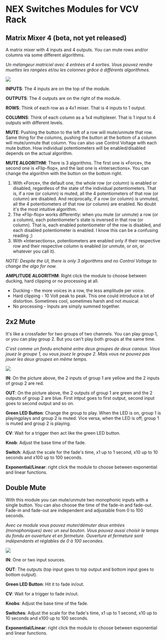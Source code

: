# NEX Switches Modules for VCV Rack

## Matrix Mixer 4 (beta, not yet released)

A matrix mixer with 4 inputs and 4 outputs. You can mute rows and/or columns via
some different algorithms.

*Un mélangeur matriciel avec 4 entrées et 4 sorties. Vous pouvez rendre muettes
les rangées et/ou les colonnes grâce à différents algorithmes.*

![](https://github.com/lkdjiin/SwitchesModules/blob/master/images/matrixmixer4.png)

**INPUTS**: The 4 inputs are on the top of the module.

**OUTPUTS**: The 4 outputs are on the right of the module.

**ROWS**: Think of each row as a 4x1 mixer. That is 4 inputs to 1 output.

**COLUMNS**: Think of each column as a 1x4 multiplexer. That is 1 input to 4 outputs with different levels.

**MUTE**: Pushing the button to the left of a row will mute/unmute that row.
Same thing for the columns, pushing the button at the bottom of a column will
mute/unmute that column. You can also use Control Voltage with each mute button.
How individual potentiometers will be enabled/disabled depends on the actual
algorithm.

**MUTE ALGORITHM**: There is 3 algorithms. The first one is «Force», the
second one is «Flip-flop», and the last one is «Intersections».
You can change the algorithm with the button on the bottom right.

1. With «Force», the default one, the whole row (or
column) is enabled or disabled, regardless of the state of the individual
potentiometers.  That is, if a row (or column) is muted, all the 4
potentiometers of that row (or column) are disabled.  And reciprocally, if a
row (or column) is unmuted, all the 4 potentiometers of that row (or column)
are enabled. No doubt it's the most intuitive algorithm.
2. The «Flip-flop» works differently: when you mute (or
unmute) a row (or a column), each potentiometer's state is inversed in that row
(or column). That is, each enabled potentiometer of the row is disabled, and
each disabled potentiometer is enabled. I know this can be a confusing reading ;)
3. With «Intersections», potentiometers are enabled only if their respective row
and their respective column is enabled (or unmute, or on, or whatever you call it).

*NOTE: Despite the UI, there is only 3 algorithms and no Control Voltage to change the algo for now.*

**AMPLITUDE ALGORITHM**: Right click the module to choose between ducking, hard clipping or no processing at all.
- Ducking - the more voices in a row, the less amplitude per voice.
- Hard clipping - 10 Volt peak to peak. This one could introduce a lot of distortion. Sometimes cool, sometimes harsh and not musical.
- No processing - Inputs are simply summed together.


## 2x2 Mute

It's like a crossfader for two groups of two channels. You can play group 1, or you can play group 2.
But you can't play both groups at the same time.

*C'est comme un fondu enchainé entre deux groupes de deux canaux. Vous jouez le groupe 1, ou vous jouez le groupe 2.
Mais vous ne pouvez pas jouer les deux groupes en même temps.*

![](https://github.com/lkdjiin/SwitchesModules/blob/master/images/2x2mute.png)

**IN**: On the picture above, the 2 inputs of group 1 are yellow and the 2 inputs of group 2 are red.

**OUT**: On the picture above, the 2 outputs of group 1 are green and the 2 outputs of group 2 are blue. First intput goes to first output, second input goes to second output and so on.

**Green LED Button**: Change the group to play. When the LED is on, group 1
 is playingplays and group 2 is muted. Vice versa, when the LED is off, group 1 is muted and group 2 is playing.

**CV**: Wait for a trigger then act like the green LED button.

**Knob**: Adjust the base time of the fade.

**Switch**: Adjust the scale for the fade's time, x1 up to 1 second, x10 up to 10 seconds and x100 up to 100 seconds.

**Exponential/Linear**: right click the module to choose between exponential and linear functions.

## Double Mute

With this module you can mute/unmute two monophonic inputs with a single button. You can
also choose the time of the fade-in and fade-out. Fade-in and fade-out are
independent and adjustable from 0 to 100 seconds.

*Avec ce module vous pouvez muter/démuter deux entrées (monophoniques) avec un seul bouton. Vous
pouvez aussi choisir le temps du fondu en ouverture et en fermeture. Ouverture
et fermeture sont indépendants et réglables de 0 à 100 secondes.*

![](https://github.com/lkdjiin/SwitchesModules/blob/master/images/doublemute.png)

**IN**: One or two input sources.

**OUT**: The outputs (top input goes to top output and bottom input goes to bottom output).

**Green LED Button**: Hit it to fade in/out.

**CV**: Wait for a trigger to fade in/out.

**Knobs**: Adjust the base time of the fade.

**Switches**: Adjust the scale for the fade's time, x1 up to 1 second, x10 up to 10 seconds and x100 up to 100 seconds.

**Exponential/Linear**: right click the module to choose between exponential and linear functions.
